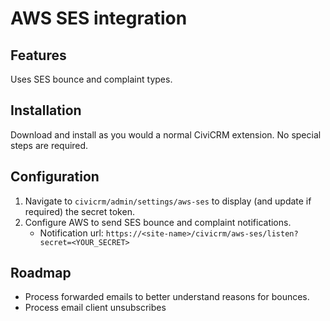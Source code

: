# AWS SES integration

## Features

Uses SES bounce and complaint types.

## Installation

Download and install as you would a normal CiviCRM extension. No special steps are required.

## Configuration

1. Navigate to `civicrm/admin/settings/aws-ses` to display (and update if required) the secret token.
2. Configure AWS to send SES bounce and complaint notifications.
   - Notification url: `https://<site-name>/civicrm/aws-ses/listen?secret=<YOUR_SECRET>`

## Roadmap

- Process forwarded emails to better understand reasons for bounces.
- Process email client unsubscribes
